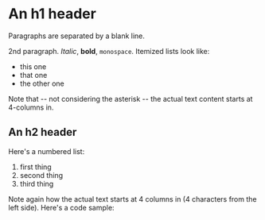 An h1 header
============

Paragraphs are separated by a blank line.

2nd paragraph. *Italic*, **bold**, `monospace`. Itemized lists
look like:

  * this one
  * that one
  * the other one

Note that -- not considering the asterisk -- the actual text
content starts at 4-columns in.


An h2 header
------------

Here's a numbered list:

 1. first thing
 2. second thing
 3. third thing

Note again how the actual text starts at 4 columns in (4
characters from the left side). Here's a code sample:
